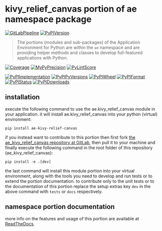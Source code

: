<!--
  THIS FILE IS EXCLUSIVELY MAINTAINED IN THE NAMESPACE ROOT PACKAGE. CHANGES HAVE TO BE DONE THERE.
-->
# kivy_relief_canvas portion of ae namespace package

[![GitLabPipeline](https://img.shields.io/gitlab/pipeline/ae-group/ae_kivy_relief_canvas/master?logo=python)](
    https://gitlab.com/ae-group/ae_kivy_relief_canvas)
[![PyPIVersion](https://img.shields.io/pypi/v/ae_kivy_relief_canvas)](
    https://pypi.org/project/ae-kivy-relief-canvas/#history)

>The portions (modules and sub-packages) of the Application Environment for Python are within
the `ae` namespace and are providing helper methods and classes to develop
full-featured applications with Python.

[![Coverage](https://ae-group.gitlab.io/ae_kivy_relief_canvas/coverage.svg)](
    https://ae-group.gitlab.io/ae_kivy_relief_canvas/coverage/ae_kivy_relief_canvas_py.html)
[![MyPyPrecision](https://ae-group.gitlab.io/ae_kivy_relief_canvas/mypy.svg)](
    https://ae-group.gitlab.io/ae_kivy_relief_canvas/lineprecision.txt)
[![PyLintScore](https://ae-group.gitlab.io/ae_kivy_relief_canvas/pylint.svg)](
    https://ae-group.gitlab.io/ae_kivy_relief_canvas/pylint.log)

[![PyPIImplementation](https://img.shields.io/pypi/implementation/ae_kivy_relief_canvas)](
    https://pypi.org/project/ae-kivy-relief-canvas/)
[![PyPIPyVersions](https://img.shields.io/pypi/pyversions/ae_kivy_relief_canvas)](
    https://pypi.org/project/ae-kivy-relief-canvas/)
[![PyPIWheel](https://img.shields.io/pypi/wheel/ae_kivy_relief_canvas)](
    https://pypi.org/project/ae-kivy-relief-canvas/)
[![PyPIFormat](https://img.shields.io/pypi/format/ae_kivy_relief_canvas)](
    https://pypi.org/project/ae-kivy-relief-canvas/)
[![PyPIStatus](https://img.shields.io/pypi/status/ae_kivy_relief_canvas)](
    https://libraries.io/pypi/ae-kivy-relief-canvas)
[![PyPIDownloads](https://img.shields.io/pypi/dm/ae_kivy_relief_canvas)](
    https://pypi.org/project/ae-kivy-relief-canvas/#files)


## installation


execute the following command to use the ae.kivy_relief_canvas module in your
application. it will install ae.kivy_relief_canvas into your python (virtual) environment:
 
```shell script
pip install ae-kivy-relief-canvas
```

if you instead want to contribute to this portion then first fork
[the ae_kivy_relief_canvas repository at GitLab](https://gitlab.com/ae-group/ae_kivy_relief_canvas "ae.kivy_relief_canvas code repository"),
then pull it to your machine and finally execute the following command in the root folder
of this repository (ae_kivy_relief_canvas):

```shell script
pip install -e .[dev]
```

the last command will install this module portion into your virtual environment, along with
the tools you need to develop and run tests or to extend the portion documentation.
to contribute only to the unit tests or to the documentation of this portion replace
the setup extras key `dev` in the above command with `tests` or `docs` respectively.


## namespace portion documentation

more info on the features and usage of this portion are available at
[ReadTheDocs](https://ae.readthedocs.io/en/latest/_autosummary/ae.kivy_relief_canvas.html#module-ae.kivy_relief_canvas
"ae_kivy_relief_canvas documentation").

<!-- common files version 0.2.77 deployed version 0.2.7 (with 0.2.77)
     to https://gitlab.com/ae-group as ae_kivy_relief_canvas module as well as
     to https://ae-group.gitlab.io with CI check results as well as
     to https://pypi.org/project/ae-kivy-relief-canvas as namespace portion ae-kivy-relief-canvas.
-->
